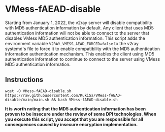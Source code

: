 # VMess-fAEAD-disable
Starting from January 1, 2022, the v2ray server will disable compatibility with MD5 authentication information by default. Any client that uses MD5 authentication information will not be able to connect to the server that disables VMess MD5 authentication information.
This script adds the environment variable `V2RAY_VMESS_AEAD_FORCED=false` to the v2ray systemd's file to force it to enable compatibility with the MD5 authentication information authentication mechanism. This enables the client using MD5 authentication information to continue to connect to the server using VMess MD5 authentication information.

## Instructions
```
wget -O VMess-fAEAD-disable.sh https://raw.githubusercontent.com/KukiSa/VMess-fAEAD-disable/main/main.sh && bash VMess-fAEAD-disable.sh
```

**It is worth noting that the MD5 authentication information has been proven to be insecure under the review of some DPI technologies. When you execute this script, you accept that you are responsible for all consequences caused by insecure encryption implementation.**
